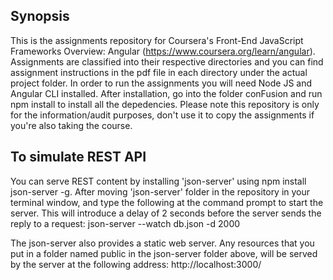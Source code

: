 ## Synopsis

This is the assignments repository for Coursera's Front-End JavaScript Frameworks Overview: Angular (https://www.coursera.org/learn/angular). Assignments are classified into their respective directories and you can find assignment instructions in the pdf file in each directory under the actual project folder. In order to run the assignments you will need Node JS and Angular CLI installed. After installation, go into the folder conFusion and run npm install to install all the depedencies. Please note this repository is only for the information/audit purposes, don't use it to copy the assignments if you're also taking the course.

## To simulate REST API
You can serve REST content by installing  'json-server' using npm install json-server -g. After moving 'json-server' folder in the repository in your terminal window, and type the following at the command prompt to start the server. This will introduce a delay of 2 seconds before the server sends the reply to a request:
	json-server --watch db.json -d 2000

The json-server also provides a static web server. Any resources that you put in a folder named public in the json-server folder above, will be served by the server at the following address:
	http://localhost:3000/